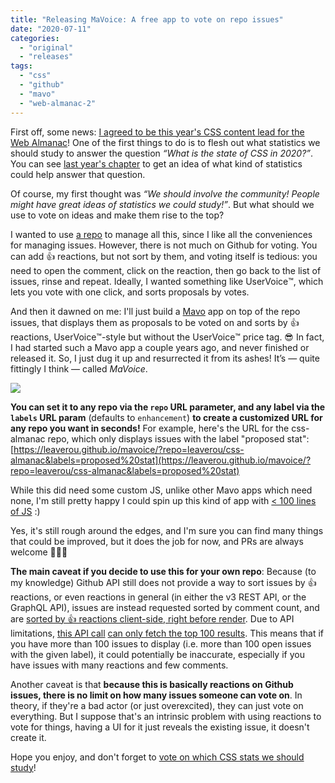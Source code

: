```yaml
---
title: "Releasing MaVoice: A free app to vote on repo issues"
date: "2020-07-11"
categories: 
  - "original"
  - "releases"
tags: 
  - "css"
  - "github"
  - "mavo"
  - "web-almanac-2"
---
```


First off, some news: [I agreed to be this year's CSS content lead for the Web Almanac](https://github.com/HTTPArchive/almanac.httparchive.org/issues/898)! One of the first things to do is to flesh out what statistics we should study to answer the question _“What is the state of CSS in 2020?”_. You can see [last year's chapter](https://almanac.httparchive.org/en/2019/css) to get an idea of what kind of statistics could help answer that question.

Of course, my first thought was _“We should involve the community! People might have great ideas of statistics we could study!”_. But what should we use to vote on ideas and make them rise to the top?

I wanted to use [a repo](https://github.com/LeaVerou/css-almanac) to manage all this, since I like all the conveniences for managing issues. However, there is not much on Github for voting. You can add 👍 reactions, but not sort by them, and voting itself is tedious: you need to open the comment, click on the reaction, then go back to the list of issues, rinse and repeat. Ideally, I wanted something like UserVoice™️, which lets you vote with one click, and sorts proposals by votes.

And then it dawned on me: I'll just build a [Mavo](https://mavo.io) app on top of the repo issues, that displays them as proposals to be voted on and sorts by 👍 reactions, UserVoice™️-style but without the UserVoice™️ price tag. 😎 In fact, I had started such a Mavo app a couple years ago, and never finished or released it. So, I just dug it up and resurrected it from its ashes! It’s — quite fittingly I think — called _MaVoice_.

[![](https://lea.verou.me/wp-content/uploads/2020/07/image.png)](https://leaverou.github.io/mavoice)

**You can set it to any repo via the `repo` URL parameter, and any label via the `labels` URL param** (defaults to `enhancement`) **to create a customized URL for any repo you want in seconds!** For example, here's the URL for the css-almanac repo, which only displays issues with the label "proposed stat": [https://leaverou.github.io/mavoice/?repo=leaverou/css-almanac&labels=proposed%20stat](https://leaverou.github.io/mavoice/?repo=leaverou/css-almanac&labels=proposed%20stat)

While this did need some custom JS, unlike other Mavo apps which need none, I'm still pretty happy I could spin up this kind of app with [< 100 lines of JS](https://github.com/LeaVerou/mavoice/blob/master/mavoice.js) :)

Yes, it's still rough around the edges, and I'm sure you can find many things that could be improved, but it does the job for now, and PRs are always welcome 🤷🏽‍♀️

**The main caveat if you decide to use this for your own repo**: Because (to my knowledge) Github API still does not provide a way to sort issues by 👍 reactions, or even reactions in general (in either the v3 REST API, or the GraphQL API), issues are instead requested sorted by comment count, and are [sorted by 👍 reactions client-side, right before render](https://github.com/LeaVerou/mavoice/blob/master/mavoice.js#L42). Due to API limitations, [this API call](https://github.com/LeaVerou/mavoice/blob/master/index.html#L14) [can only fetch the top 100 results](https://developer.github.com/v3/#pagination). This means that if you have more than 100 issues to display (i.e. more than 100 open issues with the given label), it could potentially be inaccurate, especially if you have issues with many reactions and few comments.

Another caveat is that **because this is basically reactions on Github issues, there is no limit on how many issues someone can vote on**. In theory, if they're a bad actor (or just overexcited), they can just vote on everything. But I suppose that's an intrinsic problem with using reactions to vote for things, having a UI for it just reveals the existing issue, it doesn't create it.

Hope you enjoy, and don't forget to [vote on which CSS stats we should study](https://leaverou.github.io/mavoice/?repo=leaverou/css-almanac&labels=proposed%20stat)!
